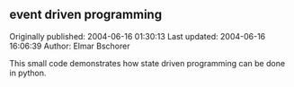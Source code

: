 ## event driven programming

Originally published: 2004-06-16 01:30:13
Last updated: 2004-06-16 16:06:39
Author: Elmar Bschorer

This small code demonstrates how state driven programming can be done in python.